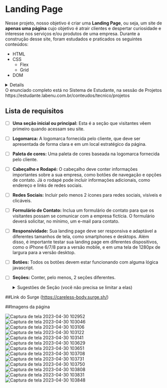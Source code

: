 # Landing Page
Nesse projeto, nosso objetivo é criar uma **Landing Page**, ou seja, um site de **apenas uma página** cujo objetivo é atrair clientes e despertar curiosidade e interesse nos serviços e/ou produtos de uma empresa.
Durante a construção desse site, foram estudados e praticados os seguintes conteúdos:
* HTML
* CSS
	* Flex
	* Grid
* DOM 


<details> 

#### Projeto 4Safe

  A 4Safe é uma empresa focada na digitalização dos produtos de seguridade. Sua proposta é oferecer seguros de vida, de carro e outros para clientes jovens que não gostam da burocracia das seguradoras tradicionais. Tive de desenvolver duas linhas de produto: (i) seguro de vida e (ii) seguro de carro. Foi importante comunicar um tom jovem, mas, ao mesmo tempo, passando bastante segurança para os clientes, dada a natureza do produto.
  
  [Logo aqui](https://labenu.notion.site/Projeto-Landing-Page-WFS-7b37ff1460e741b1b5e1e049d7df9d69)
   </details>
O enunciado completo está no Sistema de Estudante, na sessão de Projetos https://estudante.labenu.com.br/conteudos/tecnico/projetos

## Lista de requisitos

- [ ] **Uma seção inicial ou principal:** Esta é a seção que visitantes vêem primeiro quando acessam seu site. 
	
- [ ] **Logomarca:** A logomarca fornecida pelo cliente, que deve ser apresentada de forma clara e em um local estratégico da página.	

- [ ] **Paleta de cores:** Uma paleta de cores baseada na logomarca fornecida pelo cliente.	

- [ ] **Cabeçalho e Rodapé:** O cabeçalho deve conter informações importantes sobre a sua empresa, como  botões de navegação e opções de contato. Já o rodapé pode incluir informações adicionais, como endereço e links de redes sociais.

- [ ] **Redes Sociais:** Incluir pelo menos  2 ícones para redes sociais, visíveis e clicáveis.	

- [ ] **Formulário de Contato:** Inclua um formulário de contato para que os visitantes possam se comunicar com a empresa fictícia. O formulário deverá solicitar, no mínimo, um e-mail para contato.	

- [ ] **Responsividade:** Sua landing page deve ser responsiva e adaptável a diferentes tamanhos de tela, como smartphones e desktops. Além disso, é importante testar sua landing page em diferentes dispositivos, como o iPhone 6/7/8 para a versão mobile, e em uma tela de 1280px de largura para a versão desktop.

- [ ] **Botões:** Todos os botões devem estar funcionando com alguma lógica javascript.	

- [ ] **Seções:** Conter, pelo menos, 2 seções diferentes.	
    <details>
       <summary>Sugestões de Seção (você não precisa se limitar a elas)</summary>
        * Quem somos
        * Nossos produtos/serviços
        * Contato
        * Nosso time
        * Trabalhe conosco
        * Cases de sucesso
        * Onde estamos
        * FAQ/Perguntas Frequentes
        * Promoções
    </details>

##Link do Surge
(https://careless-body.surge.sh/)

##Imagens da página

![Captura de tela 2023-04-30 102952](https://github.com/urianlinck/projeto-landing-page/assets/125294858/38d44def-3372-4263-8ab7-64cbe64bd96f)
![Captura de tela 2023-04-30 103046](https://github.com/urianlinck/projeto-landing-page/assets/125294858/840d6aff-64b8-40c4-8dea-141223e16fe9)
![Captura de tela 2023-04-30 103106](https://github.com/urianlinck/projeto-landing-page/assets/125294858/390ecef6-ca31-4743-8d3b-0dcaf36da2a6)
![Captura de tela 2023-04-30 103122](https://github.com/urianlinck/projeto-landing-page/assets/125294858/2c1ffa7e-7b59-4c4e-9bed-5b2002a67e98)
![Captura de tela 2023-04-30 103141](https://github.com/urianlinck/projeto-landing-page/assets/125294858/89adbe17-cee0-4170-89e9-821aef3a604c)
![Captura de tela 2023-04-30 103629](https://github.com/urianlinck/projeto-landing-page/assets/125294858/d13d87fb-a872-4868-be28-e7db859459cd)
![Captura de tela 2023-04-30 103651](https://github.com/urianlinck/projeto-landing-page/assets/125294858/5e3e003a-06f8-49c1-95b2-4b34064798f9)
![Captura de tela 2023-04-30 103708](https://github.com/urianlinck/projeto-landing-page/assets/125294858/33395224-249a-4bf2-885f-9e63e384bf9c)
![Captura de tela 2023-04-30 103731](https://github.com/urianlinck/projeto-landing-page/assets/125294858/e9a11334-1870-435a-8355-c0e51c3e98ba)
![Captura de tela 2023-04-30 103750](https://github.com/urianlinck/projeto-landing-page/assets/125294858/530ce4d3-cdf4-4deb-ac1d-abd3cfb75470)
![Captura de tela 2023-04-30 103808](https://github.com/urianlinck/projeto-landing-page/assets/125294858/7ac7fcff-51bf-46ac-b5b7-dd3fa1c606bf)
![Captura de tela 2023-04-30 103831](https://github.com/urianlinck/projeto-landing-page/assets/125294858/0949f492-d3e1-4e9b-84c0-1b9e99c702a7)
![Captura de tela 2023-04-30 103848](https://github.com/urianlinck/projeto-landing-page/assets/125294858/1f5a3eb2-c4f1-4451-9904-e4ec9b9b8fa4)


